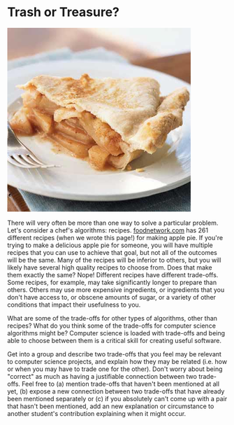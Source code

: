 # Trash or Treasure?

![](../../../.gitbook/assets/image%20%28155%29.png)

 There will very often be more than one way to solve a particular problem. Let's consider a chef's algorithms: recipes. [foodnetwork.com](http://foodnetwork.com/) has 261 different recipes \(when we wrote this page!\) for making apple pie. If you're trying to make a delicious apple pie for someone, you will have multiple recipes that you can use to achieve that goal, but not all of the outcomes will be the same. Many of the recipes will be inferior to others, but you will likely have several high quality recipes to choose from. Does that make them exactly the same? Nope! Different recipes have different trade-offs. Some recipes, for example, may take significantly longer to prepare than others. Others may use more expensive ingredients, or ingredients that you don't have access to, or obscene amounts of sugar, or a variety of other conditions that impact their usefulness to you.  
  
What are some of the trade-offs for other types of algorithms, other than recipes? What do you think some of the trade-offs for computer science algorithms might be? Computer science is loaded with trade-offs and being able to choose between them is a critical skill for creating useful software.  
  
Get into a group and describe two trade-offs that you feel may be relevant to computer science projects, and explain how they may be related \(i.e. how or when you may have to trade one for the other\). Don't worry about being "correct" as much as having a justifiable connection between two trade-offs. Feel free to \(a\) mention trade-offs that haven't been mentioned at all yet, \(b\) expose a new connection between two trade-offs that have already been mentioned separately or \(c\) if you absolutely can't come up with a pair that hasn't been mentioned, add an new explanation or circumstance to another student's contribution explaining when it might occur.

